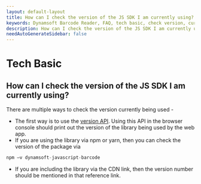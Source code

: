 ```yaml
---
layout: default-layout
title: How can I check the version of the JS SDK I am currently using?
keywords: Dynamsoft Barcode Reader, FAQ, tech basic, check version, current version
description: How can I check the version of the JS SDK I am currently using?
needAutoGenerateSidebar: false
---
```


# Tech Basic

## How can I check the version of the JS SDK I am currently using?

There are multiple ways to check the version currently being used -

- The first way is to use the [version API](https://www.dynamsoft.com/barcode-reader/programming/javascript/api-reference/InitializationControl.html?ver=latest#version). Using this API in the browser console should print out the version of the library being used by the web app.
- If you are using the library via npm or yarn, then you can check the version of the package via

```javascript
npm –v dynamsoft-javascript-barcode
```

- If you are including the library via the CDN link, then the version number should be mentioned in that reference link.
